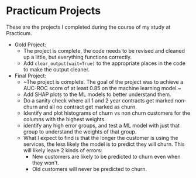 # Practicum Projects

These are the projects I completed during the course of my study at Practicum.

*   Gold Project:
    *   The project is complete, the code needs to be revised and cleaned up a little, but everything functions correctly.
    *   Add `clear_output(wait=True)` to the appropriate places in the code to make the output cleaner.
*   Final Project:
    *   ~The project is complete. The goal of the project was to achieve a AUC-ROC score of at least 0.85 on the machine learning model.~
    *   Add SHAP plots to the ML models to better understand them. 
    *   Do a sanity check where all 1 and 2 year contracts get marked non-churn and all no contract get marked as churn. 
    *   Identify and plot histograms of churn vs non churn customers for the columns with the highest weights. 
    *   identify any high error groups, and test a ML model with just that group to understand the weights of that group. 
    *   What I expect to find is that the longer the customer is using the services, the less likely the model is to predict they will churn. This will likely leave 2 kinds of errors:
        *   New customers are likely to be predicted to churn even when they won't.
        *   Old customers will never be predicted to churn.
